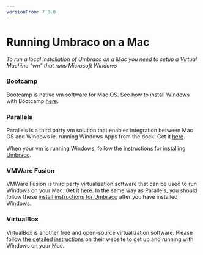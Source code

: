 ```yaml
---
versionFrom: 7.0.0
---
```


# Running Umbraco on a Mac
*To run a local installation of Umbraco on a Mac you need to setup a Virtual Machine "vm" that runs Microsoft Windows*

### Bootcamp
Bootcamp is native vm software for Mac OS. See how to install Windows with Bootcamp [here](https://support.apple.com/en-us/HT201468).

### Parallels
Parallels is a third party vm solution that enables integration between Mac OS and Windows ie. running Windows Apps from the dock. Get it [here](https://www.parallels.com). 

When your vm is running Windows, follow the instructions for [installing Umbraco](index.md).

### VMWare Fusion
VMWare Fusion is third party virtualization software that can be used to run Windows on your Mac.  Get it [here](https://www.vmware.com/products/fusion.html). In the same way as Parallels, you should follow these [install instructions for Umbraco](index.md) after you have installed Windows.

### VirtualBox
VirtualBox is another free and open-source virtualization software. Please follow [the detailed instructions](http://osxdaily.com/2015/03/25/install-run-windows-10-mac-virtualbox-os-x/) on their website to get up and running with Windows on your Mac.

